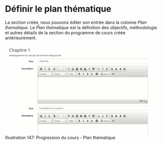 # Définir le plan thématique

La section créée, nous pouvons éditer son entrée dans la colonne _Plan thématique_. Le _Plan thématique_ est la définition des objectifs, méthodologie et autres détails de la section du programme de cours créée antérieurement.

![](../../.gitbook/assets/image223%20%281%29.png)Illustration 147: Progression du cours - Plan thématique

